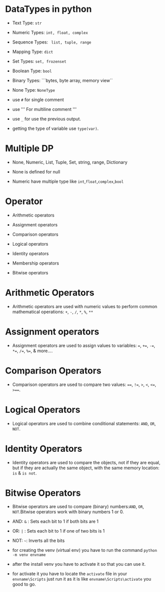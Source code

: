 # DataTypes in python

- Text Type:	    ```str```

- Numeric Types:	```int, float, complex```

- Sequence Types:	``` list, tuple, range```

- Mapping Type:	    ```dict```

- Set Types:	    ```set, frozenset```

- Boolean Type:	    ```bool```

- Binary Types:	    ```bytes, byte array, memory view``

- None Type:	    ```NoneType```

- use ```#``` for single comment

- use ''' For multiline comment '''

- use ```_``` for use the previous output.

- getting the type of variable use ```type(var)```.

# Multiple DP
- None, Numeric, List, Tuple, Set, string, range, Dictionary

- None is defined for null

- Numeric have multiple type like ```int```,```float```,```complex```,```bool```

# Operator

- Arithmetic operators

- Assignment operators

- Comparison operators

- Logical operators

- Identity operators

- Membership operators

- Bitwise operators

# Arithmetic Operators

- Arithmetic operators are used with numeric values to perform common mathematical operations: ```+```, ```-```, ```/```, ```*```, ```%```, ```**```

# Assignment operators

- Assignment operators are used to assign values to variables: ```=```, ```+=```, ```-=```, ```*=```, ```/=```, ```%=```, & more....

# Comparison Operators

- Comparison operators are used to compare two values: ```==```, ```!=```, ```>```, ```<```, ```<=```, ```>==```.

# Logical Operators

- Logical operators are used to combine conditional statements: ```AND```, ```OR```, ```NOT```.

# Identity Operators

- Identity operators are used to compare the objects, not if they are equal, but if they are actually the same object, with the same memory location: ```is``` & ```is not```.

# Bitwise Operators

- Bitwise operators are used to compare (binary) numbers:```AND```, ```OR```, ```NOT```.Bitwise operators work with binary numbers 1 or 0.

- AND: ```&``` : Sets each bit to 1 if both bits are 1

- OR: ```|``` : Sets each bit to 1 if one of two bits is 1

- NOT: ``` ~ ```: 	Inverts all the bits

- for creating the venv (virtual env) you have to run the command ```python -m venv envname```

- after the install venv you have to activate it so that you can use it.

- for activate it you have to locate the ```activate``` file in your ```envname\Scripts``` just run it as it is like ```envname\Scripts\activate``` you good to go.